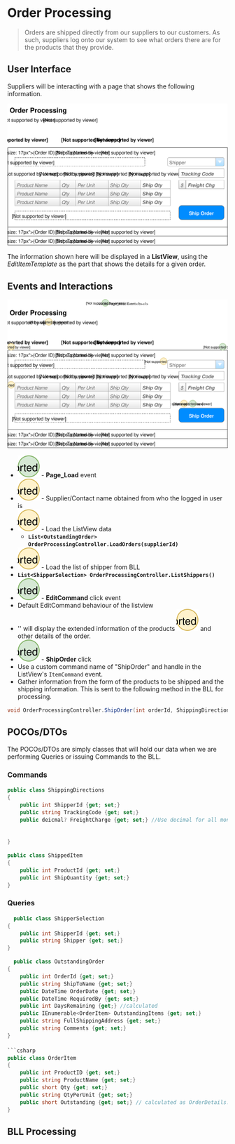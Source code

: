 # Order Processing

> Orders are shipped directly from our suppliers to our customers. As such, suppliers log onto our system to see what orders there are for the products that they provide.

## User Interface

Suppliers will be interacting with a page that shows the following information.

![Mockup](./Shipping-Orders.svg)

The information shown here will be displayed in a **ListView**, using the *EditItemTemplate* as the part that shows the details for a given order.

## Events and Interactions

![Plan](Shipping_Orders_Updated.svg)

- ![](1.svg) - **Page_Load** event
 - ![](A.svg) - Supplier/Contact name obtained from who the logged in user is
 - ![](B.svg) - Load the ListView data
    - **`List<OutstandingOrder>
    OrderProcessingController.LoadOrders(supplierId)
    `**
 - ![](C.svg) - Load the list of shipper from BLL
  - **`List<ShipperSelection>
  OrderProcessingController.ListShippers()`**
- ![](2.svg) - **EditCommand** click event
 - Default EditCommand behaviour of the listview
 - '<EditItemTemplate>' will display the extended information of the products ![](D.svg) and other details of the order.
- ![](3.svg) - **ShipOrder** click
 - Use a custom command name of "ShipOrder" and handle in the ListView's `ItemCommand` event.
 - Gather information from the form of the products to be shipped and the shipping information. This is sent to the following method in the BLL for processing.
 ```csharp
void OrderProcessingController.ShipOrder(int orderId, ShippingDirections shipping, List<ShippedItem> items)
 ```
 
## POCOs/DTOs

The POCOs/DTOs are simply classes that will hold our data when we are performing Queries or issuing Commands to the BLL.

### Commands

```csharp
public class ShippingDirections
{
    public int ShipperId {get; set;}
    public string TrackingCode {get; set;}
    public deicmal? FreightCharge {get; set;} //Use decimal for all monetary values in c#


}
```

```csharp
public class ShippedItem
{
    public int ProductId {get; set;}
    public int ShipQuantity {get; set;}
}
```

### Queries

```csharp
  public class ShipperSelection
{
    public int ShipperId {get; set;}
    public string Shipper {get; set;}
}

```
```csharp
  public class OutstandingOrder
{
    public int OrderId {get; set;}
    public string ShipToName {get; set;}
    public DateTime OrderDate {get; set;}
    public DateTime RequiredBy {get; set;}
    public int DaysRemaining {get;} //calculated
    public IEnumerable<OrderItem> OutstandingItems {get; set;}
    public string FullShippingAddress {get; set;}
    public string Comments {get; set;}
}

```csharp
public class OrderItem 
{
    public int ProductID {get; set;}
    public string ProductName {get; set;}
    public short Qty {get; set;}
    public string QtyPerUnit {get; set;}
    public short Outstanding {get; set;} // calculated as OrderDetails.Quantity - Sum  (shipped quantity)
}

```
## BLL Processing
